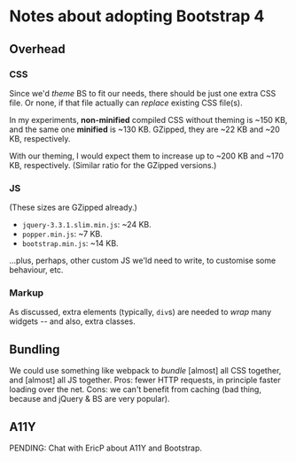 # Notes about adopting Bootstrap 4

## Overhead

### CSS

Since we'd *theme* BS to fit our needs, there should be just one extra CSS file.
Or none, if that file actually can *replace* existing CSS file(s).

In my experiments, **non-minified** compiled CSS without theming is ~150 KB, and the same one **minified** is ~130 KB.
GZipped, they are ~22 KB and ~20 KB, respectively.

With our theming, I would expect them to increase up to ~200 KB and ~170 KB, respectively.
(Similar ratio for the GZipped versions.)

### JS

(These sizes are GZipped already.)

* `jquery-3.3.1.slim.min.js`: ~24 KB.
* `popper.min.js`: ~7 KB.
* `bootstrap.min.js`: ~14 KB.

...plus, perhaps, other custom JS we'ld need to write, to customise some behaviour, etc.

### Markup

As discussed, extra elements (typically, `div`s) are needed to *wrap* many widgets -- and also, extra classes.

## Bundling

We could use something like webpack to *bundle* [almost] all CSS together, and [almost] all JS together.
Pros: fewer HTTP requests, in principle faster loading over the net.
Cons: we can't benefit from caching (bad thing, because and jQuery & BS are very popular).

## A11Y

PENDING: Chat with EricP about A11Y and Bootstrap.

